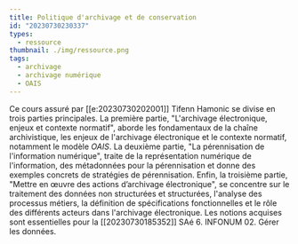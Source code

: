 ```yaml
---
title: Politique d'archivage et de conservation
id: "20230730230337"
types:
  - ressource
thumbnail: ./img/ressource.png
tags:
  - archivage
  - archivage numérique
  - OAIS
---
```


Ce cours  assuré par [[e:20230730202001]] Tifenn Hamonic se divise en trois parties principales. La première partie, "L'archivage électronique, enjeux et contexte normatif", aborde les fondamentaux de la chaîne archivistique, les enjeux de l'archivage électronique et le contexte normatif, notamment le modèle *OAIS*. 
La deuxième partie, "La pérennisation de l'information numérique", traite de la représentation numérique de l'information, des métadonnées pour la pérennisation et donne des exemples concrets de stratégies de pérennisation. Enfin, la troisième partie, "Mettre en œuvre des actions d’archivage électronique", se concentre sur le traitement des données non structurées et structurées, l'analyse des processus métiers, la définition de spécifications fonctionnelles et le rôle des différents acteurs dans l'archivage électronique.
Les notions acquises sont essentielles pour la [[20230730185352]] SAé 6. INFONUM 02. Gérer les données.

